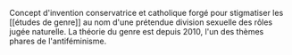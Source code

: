 Concept d'invention conservatrice et catholique forgé pour stigmatiser les [[études de genre]] au nom d'une prétendue division sexuelle des rôles jugée naturelle.
La théorie du genre est depuis 2010, l'un des thèmes phares de l'antiféminisme. 